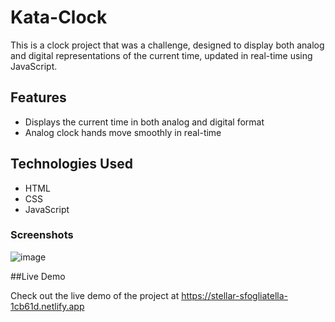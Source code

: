 # Kata-Clock

This is a clock project that was a challenge, designed to display both analog and digital representations of the current time, updated in real-time using JavaScript.

## Features

* Displays the current time in both analog and digital format
* Analog clock hands move smoothly in real-time

## Technologies Used

* HTML
* CSS
* JavaScript

### Screenshots
![image](https://user-images.githubusercontent.com/95364770/232606422-c6d23e07-efa8-4f05-b150-ccedc361623a.png)

##Live Demo

Check out the live demo of the project at https://stellar-sfogliatella-1cb61d.netlify.app
